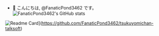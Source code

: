 - 👋 こんにちは, @FanaticPond3462 です。
![FanaticPond3462's GitHub stats](https://github-readme-stats.vercel.app/api?username=FanaticPond3462&theme=vue-dark&show_icons=true)

![Readme Card](https://github-readme-stats.vercel.app/api/pin/?username=FanaticPond3462&repo=tsukuyomichan-talksoft)](https://github.com/FanaticPond3462/tsukuyomichan-talksoft)
<!---
FanaticPond3462/FanaticPond3462 is a ✨ special ✨ repository because its `README.md` (this file) appears on your GitHub profile.
You can click the Preview link to take a look at your changes.
--->
